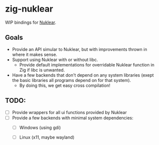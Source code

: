 # zig-nuklear

WIP bindings for [Nuklear](https://github.com/Immediate-Mode-UI/Nuklear).

## Goals

* Provide an API simular to Nuklear, but with improvements thrown in where it makes
  sense.
* Support using Nuklear with or without libc.
  * Provide default implementations for overridable Nuklear function in Zig if libc is
    unwanted.
* Have a few backends that don't depend on any system libraries (exept the basic
  libraries all programs depend on for that system).
  * By doing this, we get easy cross compilation!

## TODO:

* [ ] Provide wrappers for all ui functions provided by Nuklear
* [ ] Provide a few backends with minimal system dependencies:
  * [ ] Windows (using gdi)
  * [ ] Linux (x11, maybe wayland)

